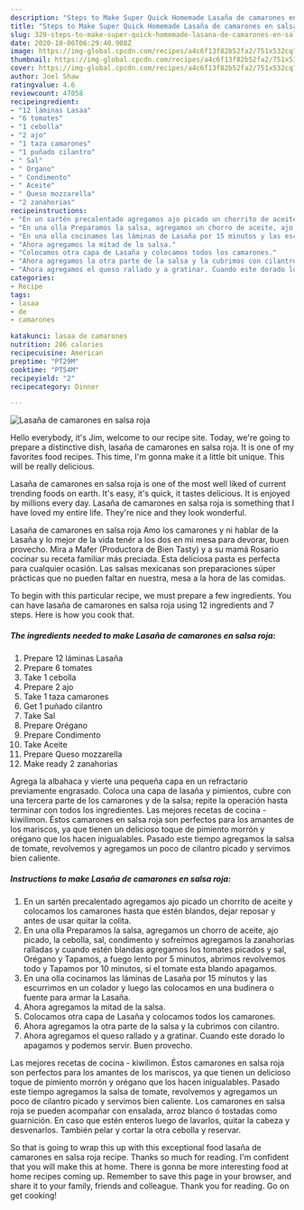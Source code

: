 ```yaml
---
description: "Steps to Make Super Quick Homemade Lasaña de camarones en salsa roja"
title: "Steps to Make Super Quick Homemade Lasaña de camarones en salsa roja"
slug: 329-steps-to-make-super-quick-homemade-lasana-de-camarones-en-salsa-roja
date: 2020-10-06T06:29:40.908Z
image: https://img-global.cpcdn.com/recipes/a4c6f13f82b52fa2/751x532cq70/lasana-de-camarones-en-salsa-roja-foto-principal.jpg
thumbnail: https://img-global.cpcdn.com/recipes/a4c6f13f82b52fa2/751x532cq70/lasana-de-camarones-en-salsa-roja-foto-principal.jpg
cover: https://img-global.cpcdn.com/recipes/a4c6f13f82b52fa2/751x532cq70/lasana-de-camarones-en-salsa-roja-foto-principal.jpg
author: Joel Shaw
ratingvalue: 4.6
reviewcount: 47058
recipeingredient:
- "12 láminas Lasaa"
- "6 tomates"
- "1 cebolla"
- "2 ajo"
- "1 taza camarones"
- "1 puñado cilantro"
- " Sal"
- " Organo"
- " Condimento"
- " Aceite"
- " Queso mozzarella"
- "2 zanahorias"
recipeinstructions:
- "En un sartén precalentado agregamos ajo picado un chorrito de aceite y colocamos los camarones hasta que estén blandos, dejar reposar y antes de usar quitar la colita."
- "En una olla Preparamos la salsa, agregamos un chorro de aceite, ajo picado, la cebolla, sal, condimento y sofreímos agregamos la zanahorias ralladas y cuando estén blandas agregamos los tomates picados y sal, Orégano y Tapamos, a fuego lento por 5 minutos, abrimos revolvemos todo y Tapamos por 10 minutos, si el tomate esta blando apagamos."
- "En una olla cocinamos las láminas de Lasaña por 15 minutos y las escurrimos en un colador y luego las colocamos en una budinera o fuente para armar la Lasaña."
- "Ahora agregamos la mitad de la salsa."
- "Colocamos otra capa de Lasaña y colocamos todos los camarones."
- "Ahora agregamos la otra parte de la salsa y la cubrimos con cilantro."
- "Ahora agregamos el queso rallado y a gratinar. Cuando este dorado lo apagamos y podemos servir. Buen provecho."
categories:
- Recipe
tags:
- lasaa
- de
- camarones

katakunci: lasaa de camarones 
nutrition: 286 calories
recipecuisine: American
preptime: "PT29M"
cooktime: "PT54M"
recipeyield: "2"
recipecategory: Dinner

---
```



![Lasaña de camarones en salsa roja](https://img-global.cpcdn.com/recipes/a4c6f13f82b52fa2/751x532cq70/lasana-de-camarones-en-salsa-roja-foto-principal.jpg)

Hello everybody, it's Jim, welcome to our recipe site. Today, we're going to prepare a distinctive dish, lasaña de camarones en salsa roja. It is one of my favorites food recipes. This time, I'm gonna make it a little bit unique. This will be really delicious.

Lasaña de camarones en salsa roja is one of the most well liked of current trending foods on earth. It's easy, it's quick, it tastes delicious. It is enjoyed by millions every day. Lasaña de camarones en salsa roja is something that I have loved my entire life. They're nice and they look wonderful.

Lasaña de camarones en salsa roja Amo los camarones y ni hablar de la Lasaña y lo mejor de la vida tenér a los dos en mi mesa para devorar, buen provecho. Mira a Mafer (Productora de Bien Tasty) y a su mamá Rosario cocinar su receta familiar más preciada. Esta deliciosa pasta es perfecta para cualquier ocasión. Las salsas mexicanas son preparaciones súper prácticas que no pueden faltar en nuestra, mesa a la hora de las comidas.


To begin with this particular recipe, we must prepare a few ingredients. You can have lasaña de camarones en salsa roja using 12 ingredients and 7 steps. Here is how you cook that.

<!--inarticleads1-->

##### The ingredients needed to make Lasaña de camarones en salsa roja:

1. Prepare 12 láminas Lasaña
1. Prepare 6 tomates
1. Take 1 cebolla
1. Prepare 2 ajo
1. Take 1 taza camarones
1. Get 1 puñado cilantro
1. Take  Sal
1. Prepare  Orégano
1. Prepare  Condimento
1. Take  Aceite
1. Prepare  Queso mozzarella
1. Make ready 2 zanahorias


Agrega la albahaca y vierte una pequeña capa en un refractario previamente engrasado. Coloca una capa de lasaña y pimientos, cubre con una tercera parte de los camarones y de la salsa; repite la operación hasta terminar con todos los ingredientes. Las mejores recetas de cocina - kiwilimon. Éstos camarones en salsa roja son perfectos para los amantes de los mariscos, ya que tienen un delicioso toque de pimiento morrón y orégano que los hacen inigualables. Pasado este tiempo agregamos la salsa de tomate, revolvemos y agregamos un poco de cilantro picado y servimos bien caliente. 

<!--inarticleads2-->

##### Instructions to make Lasaña de camarones en salsa roja:

1. En un sartén precalentado agregamos ajo picado un chorrito de aceite y colocamos los camarones hasta que estén blandos, dejar reposar y antes de usar quitar la colita.
1. En una olla Preparamos la salsa, agregamos un chorro de aceite, ajo picado, la cebolla, sal, condimento y sofreímos agregamos la zanahorias ralladas y cuando estén blandas agregamos los tomates picados y sal, Orégano y Tapamos, a fuego lento por 5 minutos, abrimos revolvemos todo y Tapamos por 10 minutos, si el tomate esta blando apagamos.
1. En una olla cocinamos las láminas de Lasaña por 15 minutos y las escurrimos en un colador y luego las colocamos en una budinera o fuente para armar la Lasaña.
1. Ahora agregamos la mitad de la salsa.
1. Colocamos otra capa de Lasaña y colocamos todos los camarones.
1. Ahora agregamos la otra parte de la salsa y la cubrimos con cilantro.
1. Ahora agregamos el queso rallado y a gratinar. Cuando este dorado lo apagamos y podemos servir. Buen provecho.


Las mejores recetas de cocina - kiwilimon. Éstos camarones en salsa roja son perfectos para los amantes de los mariscos, ya que tienen un delicioso toque de pimiento morrón y orégano que los hacen inigualables. Pasado este tiempo agregamos la salsa de tomate, revolvemos y agregamos un poco de cilantro picado y servimos bien caliente. Los camarones en salsa roja se pueden acompañar con ensalada, arroz blanco ó tostadas como guarnición. En caso que estén enteros luego de lavarlos, quitar la cabeza y desvenarlos. También pelar y cortar la otra cebolla y reservar. 

So that is going to wrap this up with this exceptional food lasaña de camarones en salsa roja recipe. Thanks so much for reading. I'm confident that you will make this at home. There is gonna be more interesting food at home recipes coming up. Remember to save this page in your browser, and share it to your family, friends and colleague. Thank you for reading. Go on get cooking!
